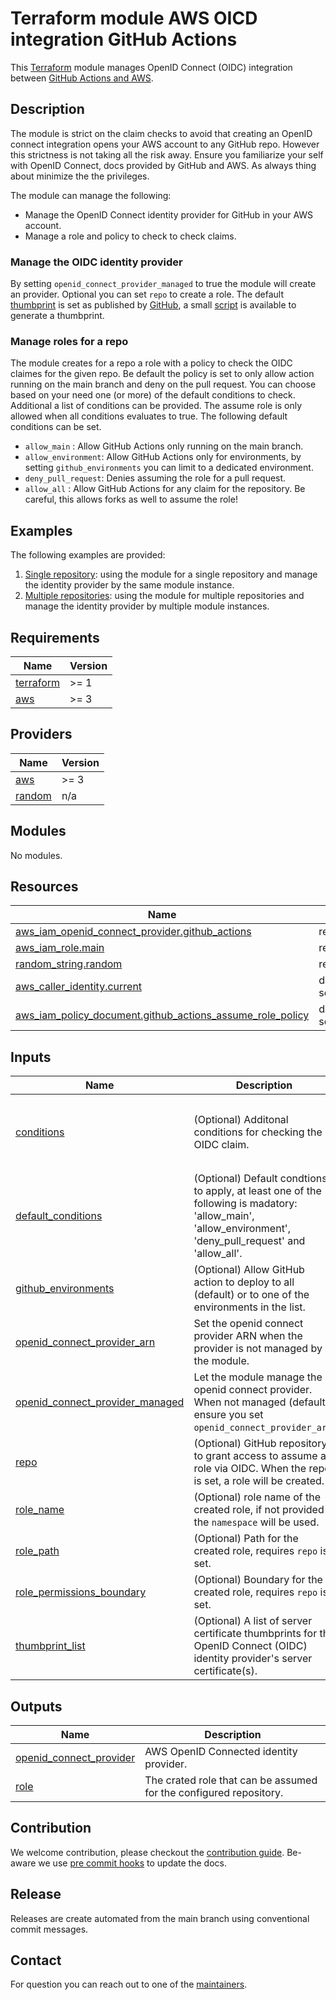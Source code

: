 # Terraform module AWS OICD integration GitHub Actions

This [Terraform](https://www.terraform.io/) module manages OpenID Connect (OIDC) integration between [GitHub Actions and AWS](https://docs.github.com/en/actions/deployment/security-hardening-your-deployments/configuring-openid-connect-in-amazon-web-services).

## Description

The module is strict on the claim checks to avoid that creating an OpenID connect integration opens your AWS account to any GitHub repo. However this strictness is not taking all the risk away. Ensure you familiarize your self with OpenID Connect, docs provided by GitHub and AWS. As always thing about minimize the the privileges.

The module can manage the following:

- Manage the OpenID Connect identity provider for GitHub in your AWS account.
- Manage a role and policy to check to check claims.

### Manage the OIDC identity provider

By setting `openid_connect_provider_managed` to true the module will create an provider. Optional you can set `repo` to create a role. The default [thumbprint](#input\_thumbprint\_list) is set as published by [GitHub](https://github.blog/changelog/2022-01-13-github-actions-update-on-oidc-based-deployments-to-aws/), a small [script](./bin/generate-thumbprint.sh) is available to generate a thumbprint.

### Manage roles for a repo

The module creates for a repo a role with a policy to check the OIDC claimes for the given repo. Be default the policy is set to only allow action running on the main branch and deny on the pull request. You can choose based on your need one (or more) of the default conditions to check. Additional a list of conditions can be provided. The assume role is only allowed when all conditions evaluates to true. The following default conditions can be set.

- `allow_main` : Allow GitHub Actions only running on the main branch.
- `allow_environment`: Allow GitHub Actions only for environments, by setting `github_environments` you can limit to a dedicated environment.
- `deny_pull_request`: Denies assuming the role for a pull request.
- `allow_all` : Allow GitHub Actions for any claim for the repository. Be careful, this allows forks as well to assume the role!

## Examples

The following examples are provided:

1. [Single repository](./examples/single-repo/README.md): using the module for a single repository and manage the identity provider by the same module instance.
2. [Multiple repositories](./examples/multi-repo/README.md): using the module for multiple repositories and manage the identity provider by multiple module instances.


<!-- BEGINNING OF PRE-COMMIT-TERRAFORM DOCS HOOK -->
## Requirements

| Name                                                                      | Version |
| ------------------------------------------------------------------------- | ------- |
| <a name="requirement_terraform"></a> [terraform](#requirement\_terraform) | >= 1    |
| <a name="requirement_aws"></a> [aws](#requirement\_aws)                   | >= 3    |

## Providers

| Name                                                       | Version |
| ---------------------------------------------------------- | ------- |
| <a name="provider_aws"></a> [aws](#provider\_aws)          | >= 3    |
| <a name="provider_random"></a> [random](#provider\_random) | n/a     |

## Modules

No modules.

## Resources

| Name                                                                                                                                                            | Type        |
| --------------------------------------------------------------------------------------------------------------------------------------------------------------- | ----------- |
| [aws_iam_openid_connect_provider.github_actions](https://registry.terraform.io/providers/hashicorp/aws/latest/docs/resources/iam_openid_connect_provider)       | resource    |
| [aws_iam_role.main](https://registry.terraform.io/providers/hashicorp/aws/latest/docs/resources/iam_role)                                                       | resource    |
| [random_string.random](https://registry.terraform.io/providers/hashicorp/random/latest/docs/resources/string)                                                   | resource    |
| [aws_caller_identity.current](https://registry.terraform.io/providers/hashicorp/aws/latest/docs/data-sources/caller_identity)                                   | data source |
| [aws_iam_policy_document.github_actions_assume_role_policy](https://registry.terraform.io/providers/hashicorp/aws/latest/docs/data-sources/iam_policy_document) | data source |

## Inputs

| Name                                                                                                                                  | Description                                                                                                                                                    | Type                                                                                                               | Default                                                           | Required |
| ------------------------------------------------------------------------------------------------------------------------------------- | -------------------------------------------------------------------------------------------------------------------------------------------------------------- | ------------------------------------------------------------------------------------------------------------------ | ----------------------------------------------------------------- | :------: |
| <a name="input_conditions"></a> [conditions](#input\_conditions)                                                                      | (Optional) Additonal conditions for checking the OIDC claim.                                                                                                   | <pre>list(object({<br>    test     = string<br>    variable = string<br>    values   = list(string)<br>  }))</pre> | `[]`                                                              |    no    |
| <a name="input_default_conditions"></a> [default\_conditions](#input\_default\_conditions)                                            | (Optional) Default condtions to apply, at least one of the following is madatory: 'allow\_main', 'allow\_environment', 'deny\_pull\_request' and 'allow\_all'. | `list(string)`                                                                                                     | <pre>[<br>  "allow_main",<br>  "deny_pull_request"<br>]</pre>     |    no    |
| <a name="input_github_environments"></a> [github\_environments](#input\_github\_environments)                                         | (Optional) Allow GitHub action to deploy to all (default) or to one of the environments in the list.                                                           | `list(string)`                                                                                                     | <pre>[<br>  "*"<br>]</pre>                                        |    no    |
| <a name="input_openid_connect_provider_arn"></a> [openid\_connect\_provider\_arn](#input\_openid\_connect\_provider\_arn)             | Set the openid connect provider ARN when the provider is not managed by the module.                                                                            | `string`                                                                                                           | `null`                                                            |    no    |
| <a name="input_openid_connect_provider_managed"></a> [openid\_connect\_provider\_managed](#input\_openid\_connect\_provider\_managed) | Let the module manage the openid connect provider. When not managed (default) ensure you set `openid_connect_provider_arn`.                                    | `bool`                                                                                                             | `false`                                                           |    no    |
| <a name="input_repo"></a> [repo](#input\_repo)                                                                                        | (Optional) GitHub repository to grant access to assume a role via OIDC. When the repo is set, a role will be created.                                          | `string`                                                                                                           | `null`                                                            |    no    |
| <a name="input_role_name"></a> [role\_name](#input\_role\_name)                                                                       | (Optional) role name of the created role, if not provided the `namespace` will be used.                                                                        | `string`                                                                                                           | `null`                                                            |    no    |
| <a name="input_role_path"></a> [role\_path](#input\_role\_path)                                                                       | (Optional) Path for the created role, requires `repo` is set.                                                                                                  | `string`                                                                                                           | `"/github-actions/"`                                              |    no    |
| <a name="input_role_permissions_boundary"></a> [role\_permissions\_boundary](#input\_role\_permissions\_boundary)                     | (Optional) Boundary for the created role, requires `repo` is set.                                                                                              | `string`                                                                                                           | `null`                                                            |    no    |
| <a name="input_thumbprint_list"></a> [thumbprint\_list](#input\_thumbprint\_list)                                                     | (Optional) A list of server certificate thumbprints for the OpenID Connect (OIDC) identity provider's server certificate(s).                                   | `list(string)`                                                                                                     | <pre>[<br>  "6938fd4d98bab03faadb97b34396831e3780aea1"<br>]</pre> |    no    |

## Outputs

| Name                                                                                                          | Description                                                        |
| ------------------------------------------------------------------------------------------------------------- | ------------------------------------------------------------------ |
| <a name="output_openid_connect_provider"></a> [openid\_connect\_provider](#output\_openid\_connect\_provider) | AWS OpenID Connected identity provider.                            |
| <a name="output_role"></a> [role](#output\_role)                                                              | The crated role that can be assumed for the configured repository. |
<!-- END OF PRE-COMMIT-TERRAFORM DOCS HOOK -->

## Contribution

We welcome contribution, please checkout the [contribution guide](CONTRIBUTING.md). Be-aware we use [pre commit hooks](https://pre-commit.com/) to update the docs.

## Release

Releases are create automated from the main branch using conventional commit messages. 

## Contact

For question you can reach out to one of the [maintainers](./MAINTAINERS.md).
